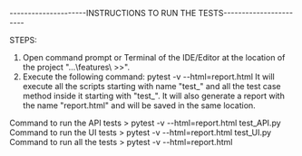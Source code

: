 ---------------------INSTRUCTIONS TO RUN THE TESTS-----------------------

STEPS:
1. Open command prompt or Terminal of the IDE/Editor at the location of the project "...\features\ >>".
2. Execute the following command: pytest -v --html=report.html
    It will execute all the scripts starting with name "test_" and all the test case method inside it starting with "test_".
    It will also generate a report with the name "report.html" and will be saved in the same location.

Command to run the API tests        > pytest -v --html=report.html test_API.py
Command to run the UI tests         > pytest -v --html=report.html test_UI.py
Command to run all the tests        > pytest -v --html=report.html
